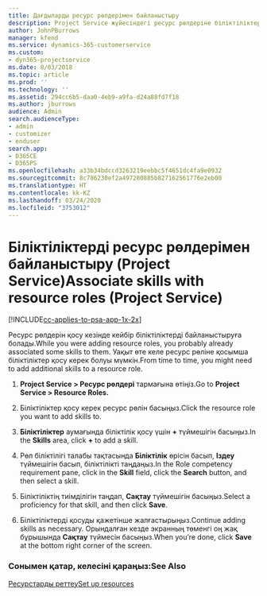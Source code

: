 ```yaml
---
title: Дағдыларды ресурс рөлдерімен байланыстыру
description: Project Service жүйесіндегі ресурс рөлдеріне біліктіліктерді байланыстыру жолы
author: JohnPBurrows
manager: kfend
ms.service: dynamics-365-customerservice
ms.custom:
- dyn365-projectservice
ms.date: 8/03/2018
ms.topic: article
ms.prod: ''
ms.technology: ''
ms.assetid: 294cc6b5-daa0-4eb9-a9fa-d24a88fd7f18
ms.author: jburrows
audience: Admin
search.audienceType:
- admin
- customizer
- enduser
search.app:
- D365CE
- D365PS
ms.openlocfilehash: a33b34bdccd3263219eebbc5f4651dc4fa9e0932
ms.sourcegitcommit: 8c786230ef2a497280885b827162561776e2eb00
ms.translationtype: HT
ms.contentlocale: kk-KZ
ms.lasthandoff: 03/24/2020
ms.locfileid: "3753012"
---
```

# <a name="associate-skills-with-resource-roles-project-service"></a><span data-ttu-id="9169c-103">Біліктіліктерді ресурс рөлдерімен байланыстыру (Project Service)</span><span class="sxs-lookup"><span data-stu-id="9169c-103">Associate skills with resource roles (Project Service)</span></span>

[!INCLUDE[cc-applies-to-psa-app-1x-2x](../includes/cc-applies-to-psa-app-1x-2x.md)]

<span data-ttu-id="9169c-104">Ресурс рөлдерін қосу кезінде кейбір біліктіліктерді байланыстыруға болады.</span><span class="sxs-lookup"><span data-stu-id="9169c-104">While you were adding resource roles, you probably already associated some skills to them.</span></span> <span data-ttu-id="9169c-105">Уақыт өте келе ресурс рөліне қосымша біліктіліктер қосу керек болуы мүмкін.</span><span class="sxs-lookup"><span data-stu-id="9169c-105">From time to time, you might need to add additional skills to a resource role.</span></span>  
  
1.  <span data-ttu-id="9169c-106">**Project Service > Ресурс рөлдері** тармағына өтіңіз.</span><span class="sxs-lookup"><span data-stu-id="9169c-106">Go to **Project Service > Resource Roles.**</span></span>  
  
2.  <span data-ttu-id="9169c-107">Біліктіліктер қосу керек ресурс рөлін басыңыз.</span><span class="sxs-lookup"><span data-stu-id="9169c-107">Click the resource role you want to add skills to.</span></span>  
  
3.  <span data-ttu-id="9169c-108">**Біліктіліктер** аумағында біліктілік қосу үшін **+** түймешігін басыңыз.</span><span class="sxs-lookup"><span data-stu-id="9169c-108">In the **Skills** area, click **+** to add a skill.</span></span>  
  
4.  <span data-ttu-id="9169c-109">Рөл біліктілігі талабы тақтасында **Біліктілік** өрісін басып, **Іздеу** түймешігін басып, біліктілікті таңдаңыз.</span><span class="sxs-lookup"><span data-stu-id="9169c-109">In the Role competency requirement pane, click in the **Skill** field, click the **Search** button,  and then select a skill.</span></span>  
  
5.  <span data-ttu-id="9169c-110">Біліктіліктің тиімділігін таңдап, **Сақтау** түймешігін басыңыз.</span><span class="sxs-lookup"><span data-stu-id="9169c-110">Select a proficiency for that skill, and then click **Save**.</span></span>  
  
6.  <span data-ttu-id="9169c-111">Біліктіліктерді қосуды қажетінше жалғастырыңыз.</span><span class="sxs-lookup"><span data-stu-id="9169c-111">Continue adding skills as necessary.</span></span> <span data-ttu-id="9169c-112">Орындалған кезде экранның төменгі оң жақ бұрышында **Сақтау** түймесін басыңыз.</span><span class="sxs-lookup"><span data-stu-id="9169c-112">When you’re done, click **Save** at the bottom right corner of the screen.</span></span>  
  
### <a name="see-also"></a><span data-ttu-id="9169c-113">Сонымен қатар, келесіні қараңыз:</span><span class="sxs-lookup"><span data-stu-id="9169c-113">See Also</span></span>  
 [<span data-ttu-id="9169c-114">Ресурстарды реттеу</span><span class="sxs-lookup"><span data-stu-id="9169c-114">Set up resources</span></span>](../project-service/set-up-resources.md)

